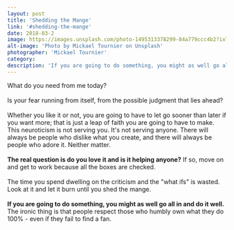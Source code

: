```yaml
---
layout: post
title: 'Shedding the Mange'
link: '#shedding-the-mange'
date: 2018-03-2
image: https://images.unsplash.com/photo-1495313378299-84a779ccc4b2?ixlib=rb-0.3.5&ixid=eyJhcHBfaWQiOjEyMDd9&s=3eb5d138771abd1b4831b35e87c57ba5&auto=format&fit=crop&w=1950&q=80'
alt-image: 'Photo by Mickael Tournier on Unsplash'
photographer: 'Mickael Tournier'
category:
description: 'If you are going to do something, you might as well go all in and do it well. The ironic thing is that people respect those who humbly own what they do 100% - even if they fail to find a fan.'
---
```

What do you need from me today?
<br>
<br>
Is your fear running from itself, from the possible judgment that lies ahead?
<br>
<br>
Whether you like it or not, you are going to have to let go sooner than later if you want more; that is just a leap of faith you are going to have to make. This neuroticism is not serving you. It's not serving anyone. There will always be people who dislike what you create, and there will always be people who adore it. Neither matter. 
<br>
<br>
**The real question is do you love it and is it helping anyone?** If so, move on and get to work because all the boxes are checked.
<br>
<br>
The time you spend dwelling on the criticism and the "what ifs" is wasted. Look at it and let it burn until you shed the mange. 
<br>
<br>
**If you are going to do something, you might as well go all in and do it well.** The ironic thing is that people respect those who humbly own what they do 100% - even if they fail to find a fan.